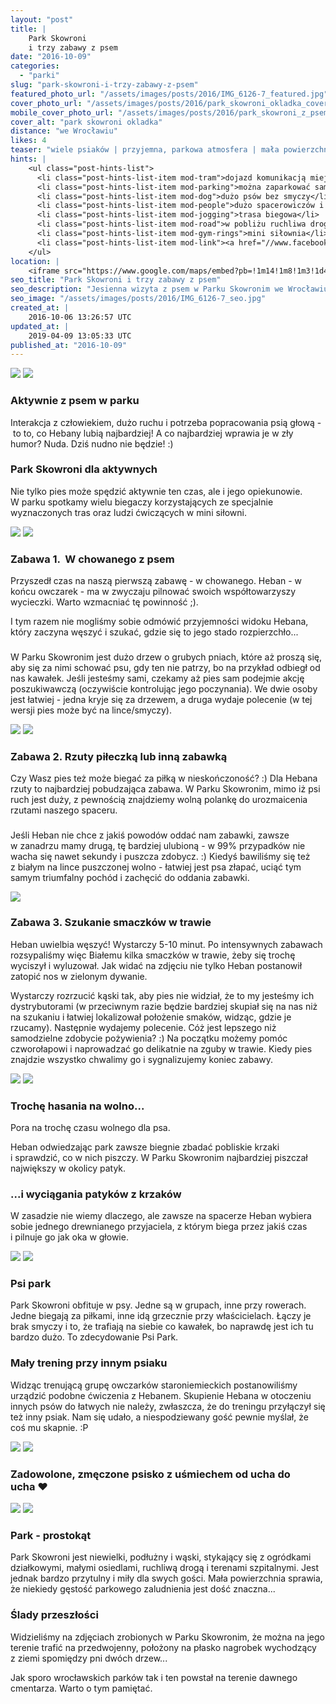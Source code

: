 ```yaml
---
layout: "post"
title: |
    Park Skowroni
    i trzy zabawy z psem
date: "2016-10-09"
categories:
  - "parki"
slug: "park-skowroni-i-trzy-zabawy-z-psem"
featured_photo_url: "/assets/images/posts/2016/IMG_6126-7_featured.jpg"
cover_photo_url: "/assets/images/posts/2016/park_skowroni_okladka_cover.jpg"
mobile_cover_photo_url: "/assets/images/posts/2016/park_skowroni_z_psem_cover_0.2_(1_of_1)_mobile_cover.jpg"
cover_alt: "park skowroni okladka"
distance: "we Wrocławiu"
likes: 4
teaser: "wiele psiaków | przyjemna, parkowa atmosfera | mała powierzchnia"
hints: |
    <ul class="post-hints-list">
      <li class="post-hints-list-item mod-tram">dojazd komunikacją miejską<br><a href="//jakdojade.pl?tn=Park+Skowroni&td=&tc=51.07846:17.02743&cid=2000" target="_blank">sprawdź na jakdojadę.pl</a></li>
      <li class="post-hints-list-item mod-parking">można zaparkować samochód na okolicznych osiedlach lub przy ul. Weigla</li>
      <li class="post-hints-list-item mod-dog">dużo psów bez smyczy</li>
      <li class="post-hints-list-item mod-people">dużo spacerowiczów i biegaczy</li>
      <li class="post-hints-list-item mod-jogging">trasa biegowa</li>
      <li class="post-hints-list-item mod-road">w pobliżu ruchliwa droga (al. Armii Krajowej)</li>
      <li class="post-hints-list-item mod-gym-rings">mini siłownia</li>
      <li class="post-hints-list-item mod-link"><a href="//www.facebook.com/park.skowroni/" target="blank">profil parku na facebooku</a></li>
    </ul>
location: |
    <iframe src="https://www.google.com/maps/embed?pb=!1m14!1m8!1m3!1d40103.65090489156!2d17.015748362457455!3d51.081182095649964!3m2!1i1024!2i768!4f13.1!3m3!1m2!1s0x0%3A0x2b1ad5a20c1dcd92!2sPark+Skowroni!5e0!3m2!1sen!2spl!4v1475995498810"></iframe>
seo_title: "Park Skowroni i trzy zabawy z psem"
seo_description: "Jesienna wizyta z psem w Parku Skowronim we Wrocławiu. Słoneczny dzień, góry liści i ulubione psie zabawy na świeżym powietrzu."
seo_image: "/assets/images/posts/2016/IMG_6126-7_seo.jpg"
created_at: |
    2016-10-06 13:26:57 UTC
updated_at: |
    2019-04-09 13:05:33 UTC
published_at: "2016-10-09"
---
```


<section class="post-section">
  <div class="post-section-photo">
    <img class="desktop" src="{{ '/assets/images/posts/2016/IMG_6021-1.jpg' | relative_url }}">
    <img class="mobile" src="{{ '/assets/images/posts/2016/IMG_6021-1_cropped.jpg' | relative_url }}">
  </div>
  <div class="post-section-wrapper">
    <section class="post-section-content mod-dog">
      <h1>Aktywnie z&nbsp;psem w&nbsp;parku</h1>
      <p>Interakcja z&nbsp;człowiekiem, dużo ruchu i&nbsp;potrzeba popracowania psią głową -&nbsp;to to, co Hebany lubią najbardziej! A&nbsp;co najbardziej wprawia je w&nbsp;zły humor? Nuda. Dziś nudno nie będzie! :)</p>
    </section>
    <section class="post-section-content mod-human">
      <h1>Park Skowroni dla aktywnych</h1>
      <p>Nie tylko pies może spędzić aktywnie ten czas, ale i&nbsp;jego opiekunowie. W&nbsp;parku spotkamy wielu biegaczy korzystających ze specjalnie wyznaczonych tras oraz ludzi ćwiczących w&nbsp;mini siłowni.</p>
    </section>
  </div>
</section>
<section class="post-section">
  <div class="post-section-photo">
    <img class="desktop" src="{{ '/assets/images/posts/2016/IMG_6087-3.jpg' | relative_url }}">
    <img class="mobile" src="{{ '/assets/images/posts/2016/IMG_6087-3_cropped.jpg' | relative_url }}">
  </div>
  <div class="post-section-wrapper">
    <section class="post-section-content mod-dog">
      <h1>Zabawa 1. &nbsp;W chowanego z&nbsp;psem</h1>
      <p>Przyszedł czas na naszą pierwszą zabawę -&nbsp;w chowanego. Heban -&nbsp;w końcu owczarek -&nbsp;ma w&nbsp;zwyczaju pilnować swoich współtowarzyszy wycieczki. Warto wzmacniać tę powinność ;).</p><p>I&nbsp;tym razem nie mogliśmy sobie odmówić przyjemności widoku Hebana, który zaczyna węszyć i&nbsp;szukać, gdzie się to jego stado rozpierzchło...</p>
    </section>
    <section class="post-section-content mod-human">
      <h1></h1>
      <p>W Parku Skowronim jest dużo drzew o&nbsp;grubych pniach, które aż proszą się, aby się za nimi schować psu, gdy ten nie patrzy, bo na przykład odbiegł od nas kawałek. Jeśli jesteśmy sami, czekamy aż pies sam podejmie akcję poszukiwawczą (oczywiście kontrolując jego poczynania). We dwie osoby jest łatwiej -&nbsp;jedna kryje się za drzewem, a&nbsp;druga wydaje polecenie (w tej wersji pies może być na lince/smyczy).&nbsp;</p>
    </section>
  </div>
</section>
<section class="post-section">
  <div class="post-section-photo">
    <img class="desktop" src="{{ '/assets/images/posts/2016/IMG_6165-8.jpg' | relative_url }}">
    <img class="mobile" src="{{ '/assets/images/posts/2016/IMG_6165-8_cropped.jpg' | relative_url }}">
  </div>
  <div class="post-section-wrapper">
    <section class="post-section-content mod-dog">
      <h1>Zabawa 2. Rzuty piłeczką lub inną zabawką</h1>
      <p>Czy Wasz pies też może biegać za piłką w&nbsp;nieskończoność? :) Dla Hebana rzuty to najbardziej pobudzająca zabawa. W&nbsp;Parku Skowronim, mimo iż psi ruch jest duży, z&nbsp;pewnością znajdziemy wolną polankę do urozmaicenia rzutami naszego spaceru.</p>
    </section>
    <section class="post-section-content mod-human">
    <h1></h1>
    <p>Jeśli Heban nie chce z&nbsp;jakiś powodów oddać nam zabawki, zawsze w&nbsp;zanadrzu mamy drugą, tę bardziej ulubioną -&nbsp;w 99% przypadków nie wacha się nawet sekundy i&nbsp;puszcza zdobycz. :) Kiedyś bawiliśmy się też z&nbsp;białym na lince puszczonej wolno -&nbsp;łatwiej jest psa złapać, uciąć tym samym triumfalny pochód i&nbsp;zachęcić do oddania zabawki. &nbsp; &nbsp; &nbsp;</p>
    </section>
  </div>
</section>
<section class="post-section">
  <div class="post-section-photo">
    <img src="{{ '/assets/images/posts/2016/IMG_6126-7.jpg' | relative_url }}">
  </div>
  <div class="post-section-wrapper">
    <section class="post-section-content mod-dog">
      <h1>Zabawa 3. Szukanie smaczków w&nbsp;trawie</h1>
      <p>Heban uwielbia węszyć! Wystarczy 5-10 minut. Po intensywnych zabawach rozsypaliśmy więc Białemu kilka smaczków w&nbsp;trawie, żeby się trochę wyciszył i&nbsp;wyluzował. Jak widać na zdjęciu nie tylko Heban postanowił zatopić nos w&nbsp;zielonym dywanie.</p>
    </section>
    <section class="post-section-content mod-human">
      <p>Wystarczy rozrzucić kąski tak, aby pies nie widział, że to my jesteśmy ich dystrybutorami (w przeciwnym razie będzie bardziej skupiał się na nas niż na szukaniu i&nbsp;łatwiej lokalizował położenie smaków, widząc, gdzie je rzucamy). Następnie wydajemy polecenie. Cóż jest lepszego niż samodzielne zdobycie pożywienia? :) Na początku możemy pomóc czworołapowi i&nbsp;naprowadzać go delikatnie na zguby w&nbsp;trawie. Kiedy pies znajdzie wszystko chwalimy go i&nbsp;sygnalizujemy koniec zabawy.</p>
    </section>
  </div>
</section>
<section class="post-section">
  <div class="post-section-photo">
    <img class="desktop" src="{{ '/assets/images/posts/2016/IMG_6061-Edit-2.jpg' | relative_url }}">
    <img class="mobile" src="{{ '/assets/images/posts/2016/IMG_6061-Edit-2_cropped.jpg' | relative_url }}">
  </div>
  <div class="post-section-wrapper">
    <section class="post-section-content mod-dog">
      <h1>Trochę hasania na wolno...</h1>
      <p>Pora na trochę czasu wolnego dla psa.</p><p>Heban odwiedzając park zawsze biegnie zbadać pobliskie krzaki i&nbsp;sprawdzić, co w&nbsp;nich piszczy. W&nbsp;Parku Skowronim najbardziej piszczał największy w&nbsp;okolicy patyk.</p>
    </section>
    <section class="post-section-content mod-human">
      <h1>...i wyciągania patyków z&nbsp;krzaków</h1>
      <p>W&nbsp;zasadzie nie wiemy dlaczego, ale zawsze na spacerze Heban wybiera sobie jednego drewnianego przyjaciela, z&nbsp;którym biega przez jakiś czas i&nbsp;pilnuje go jak oka w&nbsp;głowie.</p>
    </section>
  </div>
</section>
<section class="post-section">
  <div class="post-section-photo">
    <img class="desktop" src="{{ '/assets/images/posts/2016/IMG_6113-6.jpg' | relative_url }}">
    <img class="mobile" src="{{ '/assets/images/posts/2016/IMG_6113-6_cropped.jpg' | relative_url }}">
  </div>
  <div class="post-section-wrapper">
    <section class="post-section-content mod-dog">
      <h1>Psi park</h1>
      <p>Park Skowroni obfituje w&nbsp;psy. Jedne są w&nbsp;grupach, inne przy rowerach. Jedne biegają za piłkami, inne idą grzecznie przy właścicielach. Łączy je brak smyczy i&nbsp;to, że trafiają na siebie co kawałek, bo naprawdę jest ich tu bardzo dużo. To zdecydowanie Psi Park.</p>
    </section>
    <section class="post-section-content mod-human">
      <h1>Mały trening przy innym psiaku</h1>
      <p>Widząc trenującą grupę owczarków staroniemieckich postanowiliśmy urządzić podobne ćwiczenia z&nbsp;Hebanem. Skupienie Hebana w&nbsp;otoczeniu innych psów do łatwych nie należy, zwłaszcza, że do treningu przyłączył się też inny psiak. Nam się udało, a&nbsp;niespodziewany gość pewnie myślał, że coś mu skapnie. :P</p>
    </section>
  </div>
</section>
<section class="post-section">
  <div class="post-section-photo">
    <img class="desktop" src="{{ '/assets/images/posts/2016/IMG_6093-Edit-4.jpg' | relative_url }}">
    <img class="mobile" src="{{ '/assets/images/posts/2016/IMG_6093-Edit-4_cropped.jpg' | relative_url }}">
  </div>
  <div class="post-section-wrapper">
    <section class="post-section-content mod-single">
      <h1>Zadowolone, zmęczone psisko z&nbsp;uśmiechem od ucha do ucha&nbsp;♥</h1>
    </section>
  </div>
</section>
<section class="post-section">
  <div class="post-section-photo">
    <img class="desktop" src="{{ '/assets/images/posts/2016/IMG_6110-1.jpg' | relative_url }}">
    <img class="mobile" src="{{ '/assets/images/posts/2016/IMG_6110-1_cropped.jpg' | relative_url }}">
  </div>
  <div class="post-section-wrapper">
    <section class="post-section-content mod-dog">
      <h1>Park -&nbsp;prostokąt</h1>
      <p>
Park Skowroni jest niewielki, podłużny i&nbsp;wąski, stykający się z&nbsp;ogródkami działkowymi, małymi osiedlami, ruchliwą drogą i&nbsp;terenami szpitalnymi. Jest jednak bardzo przytulny i&nbsp;miły dla swych gości. Mała powierzchnia sprawia, że niekiedy gęstość parkowego zaludnienia jest dość znaczna...</p>
    </section>
    <section class="post-section-content mod-human">
      <h1>Ślady przeszłości</h1>
      <p>Widzieliśmy na zdjęciach zrobionych w&nbsp;Parku Skowronim, że można na jego terenie trafić na przedwojenny, położony na płasko nagrobek wychodzący z&nbsp;ziemi spomiędzy pni dwóch drzew...</p>
      <p>Jak sporo wrocławskich parków tak i&nbsp;ten powstał na terenie dawnego cmentarza. Warto o&nbsp;tym pamiętać.</p>
    </section>
  </div>
</section>
